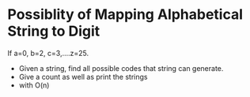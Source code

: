 # Possiblity of Mapping Alphabetical String to Digit 
If a=0, b=2, c=3,....z=25. 
- Given a string, find all possible codes that string can generate. 
- Give a count as well as print the strings
- with O(n) 
